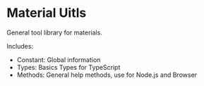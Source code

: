# Material Uitls

General tool library for materials.

Includes:

- Constant: Global information
- Types: Basics Types for TypeScript
- Methods: General help methods, use for Node.js and Browser
